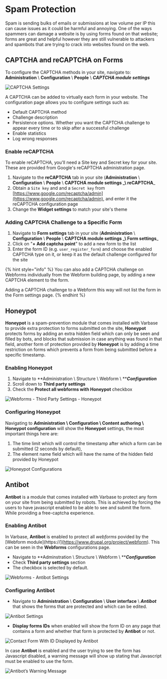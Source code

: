 # Spam Protection

Spam is sending bulks of emails or submissions at low volume per IP this can cause issues as it could be harmful and annoying. One of the ways spammers can damage a website is by using forms found on that website; forms are great and helpful however they are still vulnerable to attackers and spambots that are trying to crack into websites found on the web.

## CAPTCHA and reCAPTCHA on Forms

To configure the CAPTCHA methods in your site, navigate to:\
**Administration** \ **Configuration** \ **People** \ _**CAPTCHA module settings**_

![CAPTCHA Settings](../../../.gitbook/assets/CAPTCHA-settings-varbase\_security.png)

A CAPTCHA can be added to virtually each form in your website. The configuration page allows you to configure settings such as:

* Default CAPTCHA method
* Challenge description
* Persistence options. Whether you want the CAPTCHA challenge to appear every time or to skip after a successful challenge
* Enable statistics
* Log wrong responses

### Enable reCAPTCHA

To enable reCAPTCHA, you'll need a Site key and Secret key for your site. These are provided from Google's reCAPTCHA administration page.

1. Navigate to the **reCAPTCHA** tab in your site (**Administration** \ **Configuration** \ **People** \ **CAPTCHA module settings **_**\ reCAPTCHA**_
2. Obtain a `Site key` and and a `Secret key` from [https://www.google.com/recaptcha/admin](https://www.google.com/recaptcha/admin), and enter it the reCAPTCHA configuration page
3. Change the **Widget settings** to match your site's theme

### Adding CAPTCHA Challenge to a Specific Form

1. Navigate to **Form settings** tab in your site (**Administration** \ **Configuration** \ **People** \ **CAPTCHA module settings **_**\ Form settings**_
2. Click on "**+ Add captcha point**" to add a new form to the list
3. Enter the form ID (e.g. `user_register_form`) and choose the enabled CAPTCHA type on it, or keep it as the default challenge configured for the site

{% hint style="info" %}
You can also add a CAPTCHA challenge on Webforms individually from the Webform building page, by adding a new CAPTCHA element to the form.

Adding a CAPTCHA challenge to a Webform this way will not list the form in the Form settings page.
{% endhint %}

## **Honeypot**

**Honeypot** is a spam-prevention module that comes installed with Varbase to provide extra protection to forms submitted on the site, **Honeypot** protects forms by adding an extra hidden field which can only be seen and filled by bots, and blocks that submission in case anything was found in that field, another form of protection provided by **Honeypot** is by adding a time restriction on forms which prevents a form from being submitted before a specific timestamp.

### Enabling Honeypot

1. Navigate to **Administration \ Structure \ Webform \ **_**Configuration**_&#x20;
2. Scroll down to **Third party settings**
3. Check the **Protect all webforms with Honeypot** checkbox

![Webforms - Third Party Settings - Honeypot](https://lh6.googleusercontent.com/SS\_67iiOFcAw0Smzci4bPQw0HSqYYyZM7FFZaNbuwkh5BghGTaKh25vVOiqhS3mo9okB06vBNK\_b9p08a8fh7y7loBSxMOlmkKpjfz7fc7302G3xg7Skdt7lJWZUTJxo1pGfOH5V)

### **Configuring Honeypot**

Navigating to **Administration \ Configuration \ Content authoring \ Honeypot configuration** will show the **Honeypot** settings, the most important things here are:

1. The time limit which will control the timestamp after which a form can be submitted (2 seconds by default),&#x20;
2. The element name field which will have the name of the hidden field provided by Honeypot

![Honeypot Configurations](https://lh5.googleusercontent.com/NOie2BjnWln31UJK1TTZQhpjGtBpqNOqdhRiCYb47OsZ0wwkWL8QwK8DyM8vgI-YyE-v7thlAmfWkMJLDKUVm2DBceGt\_7AfB2-H7XfW466\_d6w1RlltwNJ-2LuemPNNbqKjWTZd)

## Antibot

**Antibot** is a module that comes installed with Varbase to protect any form on your site from being submitted by robots. This is achieved by forcing the users to have javascript enabled to be able to see and submit the form. While providing a free-captcha experience.

### Enabling Antibot

In Varbase, **Antibot** is enabled to protect all *webforms* povided by the [Webform module](https://](https://www.drupal.org/project/webform). This can be seen in the **Webforms** configurations page.

* Navigate to **Adminstration \ Structure \ Webform \ **_**Configuration**_&#x20;
* Check **Third party settings** section&#x20;
* The checkbox is selected by default.

![Webforms - Antibot Settings](https://lh5.googleusercontent.com/2ZTM6-atF7D9F1C-exIWbxFafhQ9IKr0NrSA457YRYK8SojWO9rr20WKLeM1-620IIfBiibQvlmtvtprOxzsoqFXvuETTWZ1xMJPmXWvRflxLYowgz507hp46I8CX2fDKwv1tJzd)

### Configuring Antibot

* Navigate to **Administration** \ **Configuration** \ **User interface** \ _**Antibot**_ that shows the forms that are protected and which can be edited.

![Antibot Settings](https://lh3.googleusercontent.com/Ag3munPI1f-jVvK-xCdzPoUaHZk2fy7gMZuxMej5k5VXfAuR9aVhvx8Ej2DHzcMQ75Yy-uVXx4PMLZnmSXLmFLQu5aPVD1rDikqxiDnboDMBu1mywdo\_BxTG0qn-fBp5ZzP8hB5Z)

* **Display forms IDs** when enabled will show the form ID on any page that contains a form and whether that form is protected by **Antibot** or not.

![Contact Form With ID Displayed by Antibot ](https://lh3.googleusercontent.com/Lid6-MYcldveCD4BEAFqYWU9X8DB3y9fh4cxGFqV\_d7wgAVf\_MAVTlv9swkMu\_LHNFF-wOeCptL2ljNFWgzu0zJWorFNP3EgljLN609yHpLFttw0jkaBpxalP7UUKdYBohe8xx\_0)

In case **Antibot** is enabled and the user trying to see the form has Javascript disabled, a warning message will show up stating that Javascript must be enabled to use the form.

![Antibot’s Warning Message](https://lh4.googleusercontent.com/JXN41rEmooKQEfbZlUUdYvLokPrrpuBMaCYmFU5WPLqTPyYQUsR6xswgGvZFNxnV1RMw7fnv9SkNLDw-Z18QKlBkAzOUTWtGkbEl9b7iOqOAoHWhcmgS3NJ45ZhFW0SEt7zu-wDA)
